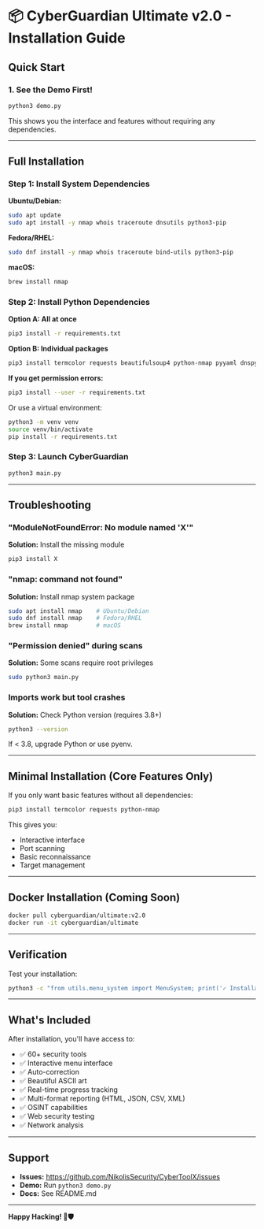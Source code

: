 # 📦 CyberGuardian Ultimate v2.0 - Installation Guide

## Quick Start

### 1. See the Demo First!

```bash
python3 demo.py
```

This shows you the interface and features without requiring any dependencies.

---

## Full Installation

### Step 1: Install System Dependencies

**Ubuntu/Debian:**
```bash
sudo apt update
sudo apt install -y nmap whois traceroute dnsutils python3-pip
```

**Fedora/RHEL:**
```bash
sudo dnf install -y nmap whois traceroute bind-utils python3-pip
```

**macOS:**
```bash
brew install nmap
```

### Step 2: Install Python Dependencies

**Option A: All at once**
```bash
pip3 install -r requirements.txt
```

**Option B: Individual packages**
```bash
pip3 install termcolor requests beautifulsoup4 python-nmap pyyaml dnspython lxml
```

**If you get permission errors:**
```bash
pip3 install --user -r requirements.txt
```

Or use a virtual environment:
```bash
python3 -m venv venv
source venv/bin/activate
pip install -r requirements.txt
```

### Step 3: Launch CyberGuardian

```bash
python3 main.py
```

---

## Troubleshooting

### "ModuleNotFoundError: No module named 'X'"

**Solution:** Install the missing module
```bash
pip3 install X
```

### "nmap: command not found"

**Solution:** Install nmap system package
```bash
sudo apt install nmap    # Ubuntu/Debian
sudo dnf install nmap    # Fedora/RHEL
brew install nmap        # macOS
```

### "Permission denied" during scans

**Solution:** Some scans require root privileges
```bash
sudo python3 main.py
```

### Imports work but tool crashes

**Solution:** Check Python version (requires 3.8+)
```bash
python3 --version
```

If < 3.8, upgrade Python or use pyenv.

---

## Minimal Installation (Core Features Only)

If you only want basic features without all dependencies:

```bash
pip3 install termcolor requests python-nmap
```

This gives you:
- Interactive interface
- Port scanning
- Basic reconnaissance
- Target management

---

## Docker Installation (Coming Soon)

```bash
docker pull cyberguardian/ultimate:v2.0
docker run -it cyberguardian/ultimate
```

---

## Verification

Test your installation:

```bash
python3 -c "from utils.menu_system import MenuSystem; print('✓ Installation successful!')"
```

---

## What's Included

After installation, you'll have access to:

- ✅ 60+ security tools
- ✅ Interactive menu interface
- ✅ Auto-correction
- ✅ Beautiful ASCII art
- ✅ Real-time progress tracking
- ✅ Multi-format reporting (HTML, JSON, CSV, XML)
- ✅ OSINT capabilities
- ✅ Web security testing
- ✅ Network analysis

---

## Support

- **Issues:** https://github.com/NikolisSecurity/CyberToolX/issues
- **Demo:** Run `python3 demo.py`
- **Docs:** See README.md

---

**Happy Hacking! 👾🛡️**

